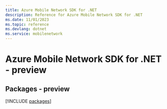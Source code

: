 ```yaml
---
title: Azure Mobile Network SDK for .NET
description: Reference for Azure Mobile Network SDK for .NET
ms.date: 11/01/2023
ms.topic: reference
ms.devlang: dotnet
ms.service: mobilenetwork
---
```

# Azure Mobile Network SDK for .NET - preview
## Packages - preview
[!INCLUDE [packages](mobile-network-index.md)]